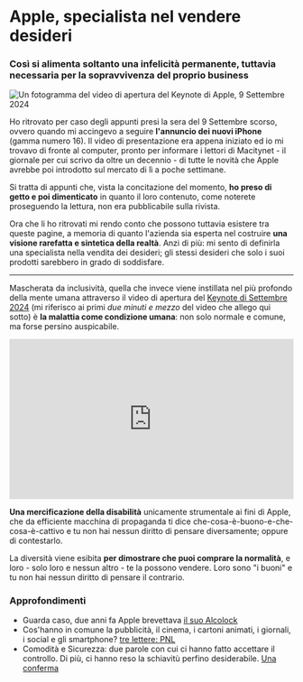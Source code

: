 # Apple, specialista nel vendere desideri

### Così si alimenta soltanto una infelicità permanente, tuttavia necessaria per la sopravvivenza del proprio business

![Un fotogramma del video di apertura del Keynote di Apple, 9 Settembre 2024](apple-disabili.jpg)

Ho ritrovato per caso degli appunti presi la sera del 9 Settembre scorso, ovvero quando mi accingevo a seguire **l'annuncio dei nuovi iPhone** (gamma numero 16). Il video di presentazione era appena iniziato ed io mi trovavo di fronte al computer, pronto per informare i lettori di Macitynet - il giornale per cui scrivo da oltre un decennio - di tutte le novità che Apple avrebbe poi introdotto sul mercato di lì a poche settimane.

Si tratta di appunti che, vista la concitazione del momento, **ho preso di getto e poi dimenticato** in quanto il loro contenuto, come noterete proseguendo la lettura, non era pubblicabile sulla rivista.

Ora che li ho ritrovati mi rendo conto che possono tuttavia esistere tra queste pagine, a memoria di quanto l'azienda sia esperta nel costruire **una visione rarefatta e sintetica della realtà**. Anzi di più: mi sento di definirla una specialista nella vendita dei desideri; gli stessi desideri che solo i suoi prodotti sarebbero in grado di soddisfare.

---

Mascherata da inclusività, quella che invece viene instillata nel più profondo della mente umana attraverso il video di apertura del [Keynote di Settembre 2024](https://www.youtube.com/watch?v=uarNiSl_uh4) (mi riferisco ai primi *due minuti e mezzo* del video che allego qui sotto) è **la malattia come condizione umana**: non solo normale e comune, ma forse persino auspicabile.

<div style="position: relative; padding-bottom: 56.25%; height: 0; overflow: hidden;">
  <iframe src="https://www.youtube.com/embed/uarNiSl_uh4" 
          style="position: absolute; top: 0; left: 0; width: 100%; height: 100%;" 
          frameborder="0" 
          allowfullscreen></iframe>
</div>

**Una mercificazione della disabilità** unicamente strumentale ai fini di Apple, che da efficiente macchina di propaganda ti dice che-cosa-è-buono-e-che-cosa-è-cattivo e tu non hai nessun diritto di pensare diversamente; oppure di contestarlo.

La diversità viene esibita **per dimostrare che puoi comprare la normalità**, e loro - solo loro e nessun altro - te la possono vendere. Loro sono "i buoni" e tu non hai nessun diritto di pensare il contrario.

### Approfondimenti

- Guarda caso, due anni fa Apple brevettava [il suo Alcolock](/articles/2025-01-20-alcolock.html)
- Cos'hanno in comune la pubblicità, il cinema, i cartoni animati, i giornali, i social e gli smartphone? [tre lettere: PNL](/articles/2023-12-28-persuasori-occulti.html)
- Comodità e Sicurezza: due parole con cui ci hanno fatto accettare il controllo. Di più, ci hanno reso la schiavitù perfino desiderabile. [Una conferma](/articles/2025-01-11-comodita-sicurezza.html)